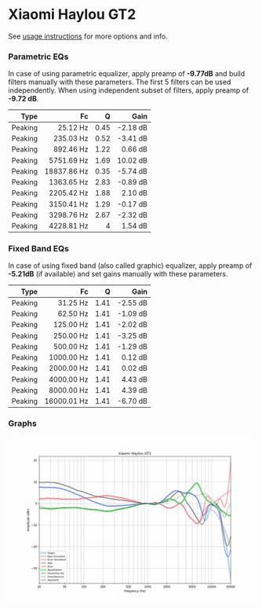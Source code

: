 # Xiaomi Haylou GT2
See [usage instructions](https://github.com/jaakkopasanen/AutoEq#usage) for more options and info.

### Parametric EQs
In case of using parametric equalizer, apply preamp of **-9.77dB** and build filters manually
with these parameters. The first 5 filters can be used independently.
When using independent subset of filters, apply preamp of **-9.72 dB**.

| Type    | Fc          |    Q | Gain     |
|--------:|------------:|-----:|---------:|
| Peaking | 25.12 Hz    | 0.45 | -2.18 dB |
| Peaking | 235.03 Hz   | 0.52 | -3.41 dB |
| Peaking | 892.46 Hz   | 1.22 | 0.66 dB  |
| Peaking | 5751.69 Hz  | 1.69 | 10.02 dB |
| Peaking | 18837.86 Hz | 0.35 | -5.74 dB |
| Peaking | 1363.65 Hz  | 2.83 | -0.89 dB |
| Peaking | 2205.42 Hz  | 1.88 | 2.10 dB  |
| Peaking | 3150.41 Hz  | 1.29 | -0.17 dB |
| Peaking | 3298.76 Hz  | 2.67 | -2.32 dB |
| Peaking | 4228.81 Hz  | 4    | 1.54 dB  |

### Fixed Band EQs
In case of using fixed band (also called graphic) equalizer, apply preamp of **-5.21dB**
(if available) and set gains manually with these parameters.

| Type    | Fc          |    Q | Gain     |
|--------:|------------:|-----:|---------:|
| Peaking | 31.25 Hz    | 1.41 | -2.55 dB |
| Peaking | 62.50 Hz    | 1.41 | -1.09 dB |
| Peaking | 125.00 Hz   | 1.41 | -2.02 dB |
| Peaking | 250.00 Hz   | 1.41 | -3.25 dB |
| Peaking | 500.00 Hz   | 1.41 | -1.29 dB |
| Peaking | 1000.00 Hz  | 1.41 | 0.12 dB  |
| Peaking | 2000.00 Hz  | 1.41 | 0.02 dB  |
| Peaking | 4000.00 Hz  | 1.41 | 4.43 dB  |
| Peaking | 8000.00 Hz  | 1.41 | 4.39 dB  |
| Peaking | 16000.01 Hz | 1.41 | -6.70 dB |

### Graphs
![](./Xiaomi%20Haylou%20GT2.png)